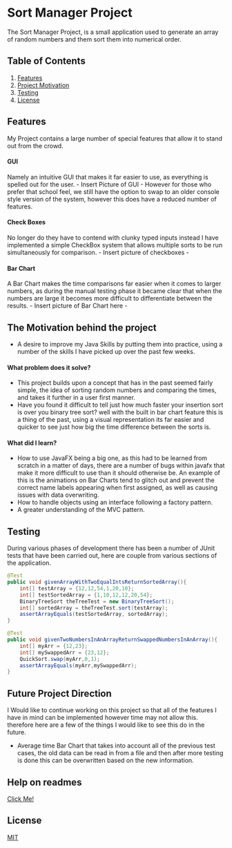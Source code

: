 # Sort Manager Project

The Sort Manager Project, is a small application used to generate an array of random numbers and them sort them into numerical order.
## Table of Contents
1. [Features](#features)
2. [Project Motivation](#project)
3. [Testing](#testing)
4. [License](#license)

## Features <a name="features"><a/>
My Project contains a large number of special features that allow it to stand out from the crowd.
#### GUI
Namely an intuitive GUI that makes it far easier to use, as everything is spelled out for the user.  - Insert Picture of GUI - However for those who prefer that school feel, we still have the option to swap to an older console style version of the system, however this does have a reduced number of features.
#### Check Boxes
No longer do they have to contend with clunky typed inputs instead I have implemented a simple CheckBox system that allows multiple sorts to be run simultaneously for comparison. - Insert picture of checkboxes -
#### Bar Chart
A Bar Chart makes the time comparisons far easier when it comes to larger numbers, as during the manual testing phase it became clear that when the numbers are large it becomes more difficult to differentiate between the results. - Insert picture of Bar Chart here -

## The Motivation behind the project <a name="project"><a/>
- A desire to improve my Java Skills by putting them into practice, using a number of the skills I have picked up over the past few weeks.

#### What problem does it solve?
- This project builds upon a concept that has in the past seemed fairly simple, the idea of sorting random numbers and comparing the times, and takes it further in a user first manner.
- Have you found it difficult to tell just how much faster your insertion sort is over you binary tree sort? well with the built in bar chart feature this is a thing of the past, using a visual representation its far easier and quicker to see just how big the time difference between the sorts is.

#### What did I learn?
- How to use JavaFX being a big one, as this had to be learned from scratch in a matter of days, there are a number of bugs within javafx that make it more difficult to use than it should otherwise be. An example of this is the animations on Bar Charts tend to glitch out and prevent the correct name labels appearing when first assigned, as well as causing issues with data overwriting.
- How to handle objects using an interface following a factory pattern.
- A greater understanding of the MVC pattern.


## Testing <a name="testing"><a/>

During various phases of development there has been a number of JUnit tests that have been carried out, here are couple from various sections of the application.

```java
@Test
public void givenArrayWithTwoEqualIntsReturnSortedArray(){
    int[] testArray = {12,12,54,1,20,10};
    int[] testSortedArray = {1,10,12,12,20,54};
    BinaryTreeSort theTreeTest = new BinaryTreeSort();
    int[] sortedArray = theTreeTest.sort(testArray);
    assertArrayEquals(testSortedArray, sortedArray);
}

@Test
public void givenTwoNumbersInAnArrayReturnSwappedNumbersInAnArray(){
    int[] myArr = {12,23};
    int[] mySwappedArr = {23,12};
    QuickSort.swap(myArr,0,1);
    assertArrayEquals(myArr,mySwappedArr);
}
```


## Future Project Direction <a name="future"><a/>
I Would like to continue working on this project so that all of the features I have in mind can be implemented however time may not allow this. therefore here are a few of the things I would like to see this do in the future.
- Average time Bar Chart that takes into account all of the previous test cases, the old data can be read in from a file and then after more testing is done this can be overwritten based on the new information.

## Help on readmes
[Click Me!](https://www.freecodecamp.org/news/how-to-write-a-good-readme-file/)

## License <a name="license"><a/>
[MIT](https://choosealicense.com/licenses/mit/)
